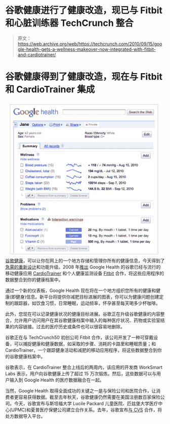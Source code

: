 # 谷歌健康进行了健康改造，现已与 Fitbit 和心脏训练器 TechCrunch 整合

> 原文：<https://web.archive.org/web/https://techcrunch.com/2010/09/15/google-health-gets-a-wellness-makeover-now-integrated-with-fitbit-and-cardiotrainer/>

# 谷歌健康得到了健康改造，现在与 Fitbit 和 CardioTrainer 集成

![](img/273555304dc2f519e51c0fedc1da319c.png)
[谷歌健康](https://web.archive.org/web/20221127163908/http://www.google.com/intl/en-US/health/about/)，可以让你在网上的一个地方存储和管理你所有的健康信息，今天得到了[急需的重新设计](https://web.archive.org/web/20221127163908/http://googleblog.blogspot.com/2010/09/google-health-update.html)和功能升级。2008 年[推出](https://web.archive.org/web/20221127163908/https://beta.techcrunch.com/2008/05/19/google-health-a-quick-peek/) Google Health 的谷歌已经与流行的移动健康应用 [CardioTrainer](https://web.archive.org/web/20221127163908/http://www.worksmartlabs.com/cardiotrainer/about.php) 和个人健康监测设备 [Fitbit](https://web.archive.org/web/20221127163908/http://www.crunchbase.com/company/fitbit) 合作，将这些应用程序的数据整合到你的健康档案中。

通过一个新的仪表板，Google Health 现在将在一个地方组织您所有的健康和健康(即健身)信息。新平台将提供你减肥目标进展的图表，你可以为健康问题创建定制的跟踪器，如饮食习惯，日常睡眠，运动频率，怀孕甚至每天喝多少杯咖啡。

此外，您现在可以记录健康状况的健康目标进展。谷歌正在升级谷歌健康的内容整合，允许用户访问用户在其谷歌健康档案中输入的每种医疗状况、药物或实验室结果的内容链接。过去的医疗历史或条件也可以很容易地删除。

谷歌正在与 TechCrunch50 初创公司 Fitbit 合作，该公司开发了一种可穿戴设备，可以捕捉健康和健康数据，如采取的步骤、消耗的卡路里和睡眠质量；和 CardioTrainer，一个跟踪健身活动和减肥的移动应用程序，将这些数据整合到你的谷歌健康档案中。

谷歌表示，在 CardioTrainer 整合上线后的两周内，该应用的开发商 WorkSmart Labs 表示，用户向谷歌健康上传了超过 15 万次锻炼。然后，这些数据可以与用户输入到 Google Health 的医疗数据融合在一起。

当然，Google Health 取得全面成功的关键之一是与保险公司和医院合作，让消费者更容易获得数据。截至去年秋天，谷歌健康仍然需要在美国注册数百家保险公司。今天，谷歌宣布与斯坦福大学 Lucile Packard 儿童医院、匹兹堡大学医疗中心(UPMC)和夏普医疗保健公司建立合作关系。去年，谷歌宣布[与 CVS](https://web.archive.org/web/20221127163908/https://beta.techcrunch.com/2009/04/06/cvs-signs-on-with-google-health-to-offer-comprehensive-pharmacy-history/) 合作，将处方数据导入平台。